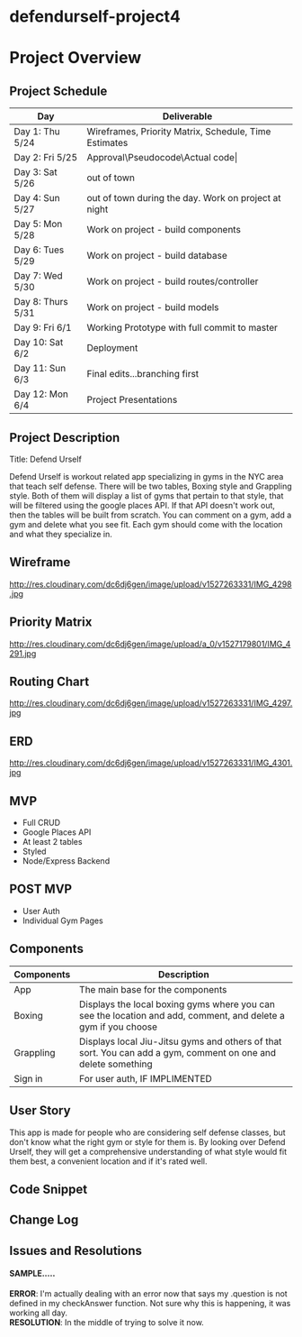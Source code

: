 # defendurself-project4

# Project Overview

## Project Schedule


|  Day | Deliverable | 
|---|---|
|Day 1: Thu 5/24 | Wireframes, Priority Matrix, Schedule, Time Estimates |
|Day 2: Fri 5/25 | Approval\Pseudocode\Actual code\|
|Day 3: Sat 5/26 | out of town  |
|Day 4: Sun 5/27 | out of town during the day. Work on project at night |
|Day 5: Mon 5/28 | Work on project - build components |
|Day 6: Tues 5/29 | Work on project - build database |
|Day 7: Wed 5/30 | Work on project - build routes/controller   |
|Day 8: Thurs 5/31  | Work on project - build models  |
|Day 9: Fri 6/1 | Working Prototype with full commit to master |
|Day 10: Sat 6/2 | Deployment |
|Day 11: Sun 6/3 | Final edits...branching first |
|Day 12: Mon 6/4 | Project Presentations |


## Project Description

Title: Defend Urself

Defend Urself is workout related app specializing in gyms in the NYC area that teach self defense. There will be two tables, Boxing style and Grappling style. Both of them will display a list of gyms that pertain to that style, that will be filtered using the google places API. If that API doesn't work out, then the tables will be built from scratch. You can comment on a gym, add a gym and delete what you see fit. Each gym should come with the location and what they specialize in. 
 


## Wireframe

http://res.cloudinary.com/dc6dj6gen/image/upload/v1527263331/IMG_4298.jpg                      

## Priority Matrix

http://res.cloudinary.com/dc6dj6gen/image/upload/a_0/v1527179801/IMG_4291.jpg

## Routing Chart

http://res.cloudinary.com/dc6dj6gen/image/upload/v1527263331/IMG_4297.jpg

## ERD
http://res.cloudinary.com/dc6dj6gen/image/upload/v1527263331/IMG_4301.jpg


## MVP 
- Full CRUD
- Google Places API
- At least 2 tables
- Styled
- Node/Express Backend

## POST MVP
- User Auth
- Individual Gym Pages

## Components

| Components | Description|
|---|---|
| App | The main base for the components |
| Boxing | Displays the local boxing gyms where you can see the location and add, comment, and delete a gym if you choose |
| Grappling | Displays local Jiu-Jitsu gyms and others of that sort. You can add a gym, comment on one and delete something |
| Sign in | For user auth, IF IMPLIMENTED |

## User Story
This app is made for people who are considering self defense classes, but don't know what the right gym or style for them is. By looking over Defend Urself, they will get a comprehensive understanding of what style would fit them best, a convenient location and if it's rated well.  

## Code Snippet


## Change Log


## Issues and Resolutions
 
#### SAMPLE.....
**ERROR**: I'm actually dealing with an error now that says my .question is not defined in my checkAnswer function. Not sure why this is happening, it was working all day.                             
**RESOLUTION**: In the middle of trying to solve it now. 
